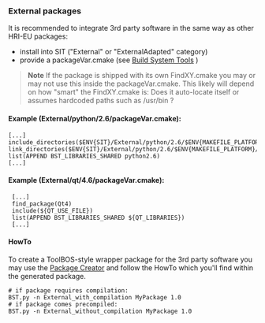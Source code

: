 ###  External packages

It is recommended to integrate 3rd party software in the same way as other HRI-EU packages:

* install into SIT ("External" or "ExternalAdapted" category)
* provide a packageVar.cmake (see [Build System Tools](../Tools/Build%20System%20Tools/BuildSystemTools.md) )

> **Note**
> If the package is shipped with its own FindXY.cmake you may or may not use this inside the packageVar.cmake.
> This likely will depend on how "smart" the FindXY.cmake is: Does it auto-locate itself or assumes hardcoded paths 
> such as /usr/bin ?

#### Example (External/python/2.6/packageVar.cmake):

    [...]
    include_directories($ENV{SIT}/External/python/2.6/$ENV{MAKEFILE_PLATFORM}/include/python2.6)
    link_directories($ENV{SIT}/External/python/2.6/$ENV{MAKEFILE_PLATFORM}/lib)
    list(APPEND BST_LIBRARIES_SHARED python2.6)
    [...]
    
####  Example (External/qt/4.6/packageVar.cmake):

     [...]
     find_package(Qt4)
     include(${QT_USE_FILE})
     list(APPEND BST_LIBRARIES_SHARED ${QT_LIBRARIES})
     [...]
     
####  HowTo

To create a ToolBOS-style wrapper package for the 3rd party software you may use the 
[Package Creator](../Tools/Package%20Creator/PackageCreator.md) and follow the 
HowTo which you'll find within the generated package.

    # if package requires compilation:
    BST.py -n External_with_compilation MyPackage 1.0
    # if package comes precompiled:
    BST.py -n External_without_compilation MyPackage 1.0   
